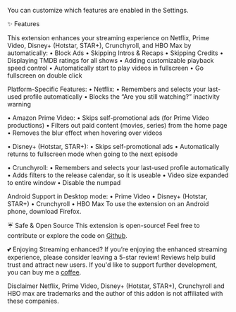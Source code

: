 You can customize which features are enabled in the Settings.

✨ Features

This extension enhances your streaming experience on Netflix, Prime Video, Disney+ (Hotstar, STAR+), Crunchyroll, and HBO Max by automatically:
  • Block Ads
  • Skipping Intros & Recaps
  • Skipping Credits
  • Displaying TMDB ratings for all shows
  • Adding customizable playback speed control
  • Automatically start to play videos in fullscreen
  • Go fullscreen on double click

Platform-Specific Features:
  • Netflix:
      • Remembers and selects your last-used profile automatically
      • Blocks the “Are you still watching?” inactivity warning
  • Amazon Prime Video:
      • Skips self-promotional ads (for Prime Video productions)
      • Filters out paid content (movies, series) from the home page
      • Removes the blur effect when hovering over videos
  • Disney+ (Hotstar, STAR+):
      • Skips self-promotional ads
      • Automatically returns to fullscreen mode when going to the next episode
  • Crunchyroll:
      • Remembers and selects your last-used profile automatically
      • Adds filters to the release calendar, so it is useable
      • Video size expanded to entire window
      • Disable the numpad
Android Support in Desktop mode:
  • Prime Video
  • Disney+ (Hotstar, STAR+)
  • Crunchyroll
  • HBO Max
To use the extension on an Android phone, download Firefox.

☔ Safe & Open Source
This extension is open-source! Feel free to contribute or explore the code on [Github](https://github.com/Dreamlinerm/Netflix-Prime-Auto-Skip).

💕 Enjoying Streaming enhanced?
If you’re enjoying the enhanced streaming experience, please consider leaving a 5-star review! Reviews help build trust and attract new users.
If you'd like to support further development, you can buy me a [coffee](https://github.com/sponsors/Dreamlinerm).

Disclaimer
Netflix, Prime Video, Disney+ (Hotstar, STAR+), Crunchyroll and HBO max are trademarks and the author of this addon is not affiliated with these companies.